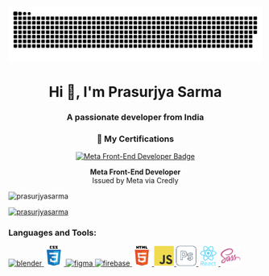 <img src="https://raw.githubusercontent.com/ShinoKana/ShinoKana/ac7dd45659675e1428ea6f44ff2a6c49582d43af/github-contribution-grid-snake.svg" alt="snake-game"/>

<h1 align="center">Hi 👋, I'm Prasurjya Sarma</h1>
<h3 align="center">A passionate developer from India</h3>

<h3 align="center">🏅 My Certifications</h3>
<p align="center">
  <a href="https://www.credly.com/badges/b5e87cda-06e5-4055-851f-f8076d4207c1/public_url">
    <img src="https://images.credly.com/images/6b924fae-3cd7-4233-b012-97413c62c85d/blob" alt="Meta Front-End Developer Badge" width="200"/>
  </a>
</p>
<p align="center"><strong>Meta Front-End Developer</strong><br>Issued by Meta via Credly</p>


<p align="left"> <img src="https://komarev.com/ghpvc/?username=prasurjyasarma&label=Profile%20views&color=0e75b6&style=flat" alt="prasurjyasarma" /> </p>

<p align="left"> <a href="https://github.com/ryo-ma/github-profile-trophy"><img src="https://github-profile-trophy.vercel.app/?username=prasurjyasarma" alt="prasurjyasarma" /></a> </p>

<p align="left">
</p>

<h3 align="left">Languages and Tools:</h3>
<p align="left" > <a href="https://www.blender.org/" target="_blank" rel="noreferrer"> <img src="https://download.blender.org/branding/community/blender_community_badge_white.svg" alt="blender" width="40" height="40"/> </a> <a href="https://www.w3schools.com/css/" target="_blank" rel="noreferrer"> <img src="https://raw.githubusercontent.com/devicons/devicon/master/icons/css3/css3-original-wordmark.svg" alt="css3" width="40" height="40"/> </a> <a href="https://www.figma.com/" target="_blank" rel="noreferrer"> <img src="https://www.vectorlogo.zone/logos/figma/figma-icon.svg" alt="figma" width="40" height="40"/> </a> <a href="https://firebase.google.com/" target="_blank" rel="noreferrer"> <img src="https://www.vectorlogo.zone/logos/firebase/firebase-icon.svg" alt="firebase" width="40" height="40"/> </a> <a href="https://www.w3.org/html/" target="_blank" rel="noreferrer"> <img src="https://raw.githubusercontent.com/devicons/devicon/master/icons/html5/html5-original-wordmark.svg" alt="html5" width="40" height="40"/> </a> <a href="https://developer.mozilla.org/en-US/docs/Web/JavaScript" target="_blank" rel="noreferrer"> <img src="https://raw.githubusercontent.com/devicons/devicon/master/icons/javascript/javascript-original.svg" alt="javascript" width="40" height="40"/> </a> <a href="https://www.photoshop.com/en" target="_blank" rel="noreferrer"> <img src="https://raw.githubusercontent.com/devicons/devicon/master/icons/photoshop/photoshop-line.svg" alt="photoshop" width="40" height="40"/> </a> <a href="https://reactjs.org/" target="_blank" rel="noreferrer"> <img src="https://raw.githubusercontent.com/devicons/devicon/master/icons/react/react-original-wordmark.svg" alt="react" width="40" height="40"/> </a> <a href="https://sass-lang.com" target="_blank" rel="noreferrer"> <img src="https://raw.githubusercontent.com/devicons/devicon/master/icons/sass/sass-original.svg" alt="sass" width="40" height="40"/> </a> </p>



